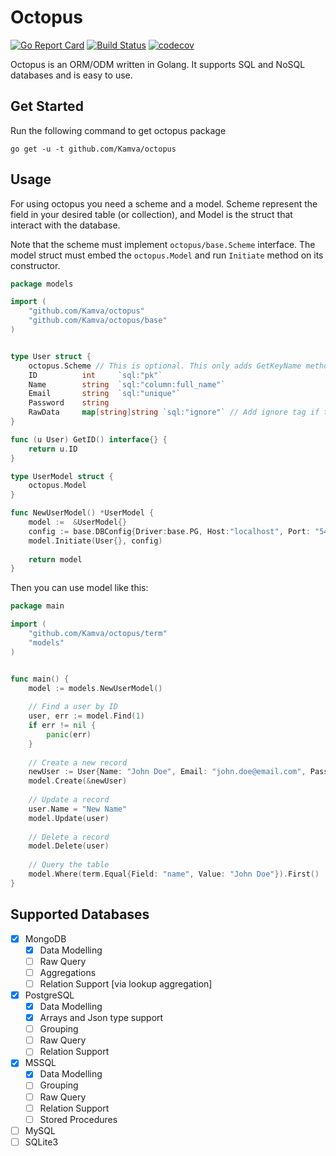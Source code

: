 # Octopus

[![Go Report Card](https://goreportcard.com/badge/github.com/Kamva/octopus)](https://goreportcard.com/report/github.com/Kamva/octopus)
[![Build Status](https://travis-ci.org/Kamva/octopus.svg?branch=master)](https://travis-ci.org/Kamva/octopus)
[![codecov](https://codecov.io/gh/Kamva/octopus/branch/master/graph/badge.svg)](https://codecov.io/gh/Kamva/octopus)

Octopus is an ORM/ODM written in Golang. It supports SQL and NoSQL databases and is easy to use.

## Get Started

Run the following command to get octopus package

```
go get -u -t github.com/Kamva/octopus
```

## Usage

For using octopus you need a scheme and a model. Scheme represent the field in your desired table (or collection),
and Model is the struct that interact with the database.

Note that the scheme must implement `octopus/base.Scheme` interface. The model struct must embed the `octopus.Model`
and run `Initiate` method on its constructor.

```go
package models

import (
    "github.com/Kamva/octopus"
    "github.com/Kamva/octopus/base"
)


type User struct {
    octopus.Scheme // This is optional. This only adds GetKeyName method implementation that returns `id` by default
    ID          int     `sql:"pk"`
    Name        string  `sql:"column:full_name"`
    Email       string  `sql:"unique"`
    Password    string
    RawData     map[string]string `sql:"ignore"` // Add ignore tag if the field does not exists on table
}

func (u User) GetID() interface{} {
	return u.ID
}

type UserModel struct {
    octopus.Model
}

func NewUserModel() *UserModel {
    model :=  &UserModel{}
    config := base.DBConfig{Driver:base.PG, Host:"localhost", Port: "5432", Database: "MyDatabase"}
    model.Initiate(User{}, config)
    
    return model
}
```

Then you can use model like this:

```go
package main

import (
    "github.com/Kamva/octopus/term"
	"models"
)


func main() {
	model := models.NewUserModel()
	
	// Find a user by ID
	user, err := model.Find(1)
	if err != nil {
		panic(err)
	}
	
	// Create a new record
	newUser := User{Name: "John Doe", Email: "john.doe@email.com", Password: "HashedPassword"}
	model.Create(&newUser)
	
	// Update a record
	user.Name = "New Name"
	model.Update(user)
	
	// Delete a record
	model.Delete(user)
	
	// Query the table
	model.Where(term.Equal{Field: "name", Value: "John Doe"}).First()
}
``` 

## Supported Databases

- [x] MongoDB
    - [x] Data Modelling
    - [ ] Raw Query
    - [ ] Aggregations
    - [ ] Relation Support [via lookup aggregation]
- [x] PostgreSQL
    - [x] Data Modelling
    - [x] Arrays and Json type support
    - [ ] Grouping
    - [ ] Raw Query
    - [ ] Relation Support
- [x] MSSQL
    - [x] Data Modelling
    - [ ] Grouping
    - [ ] Raw Query
    - [ ] Relation Support
    - [ ] Stored Procedures
- [ ] MySQL
- [ ] SQLite3
